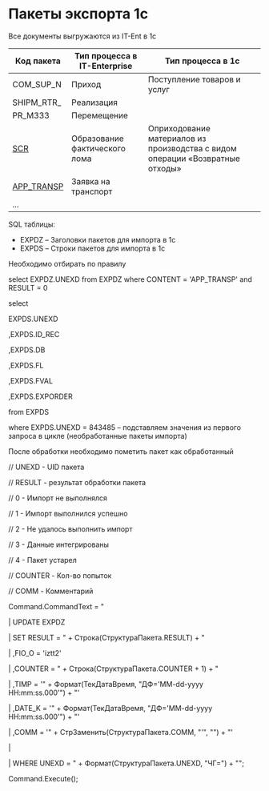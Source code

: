 # Пакеты экспорта 1с

Все документы выгружаются из IT-Ent в 1с

| Код пакета                    | Тип процесса в IT-Enterprise  | Тип процесса в 1с                                                             |
| ----------------------------- | ----------------------------- | ----------------------------------------------------------------------------- |
| COM\_SUP\_N                   | Приход                        | Поступление товаров и услуг                                                   |
| SHIPM\_RTR\_                  | Реализация                    |                                                                               |
| PR\_M333                      | Перемещение                   |                                                                               |
| [SCR](scr.md)                 | Образование фактического лома | Оприходование материалов из производства с видом операции «Возвратные отходы» |
| [APP\_TRANSP](app\_transp.md) | Заявка на транспорт           |                                                                               |
| ...                           |                               |                                                                               |

SQL таблицы:

* EXPDZ – Заголовки пакетов для импорта в 1с
* EXPDS – Строки пакетов для импорта в 1с

&#x20;

Необходимо отбирать по правилу

select EXPDZ.UNEXD from EXPDZ where CONTENT = 'APP\_TRANSP' and RESULT = 0

select

&#x20;              EXPDS.UNEXD

&#x20;              ,EXPDS.ID\_REC

&#x20;              ,EXPDS.DB

&#x20;              ,EXPDS.FL

&#x20;              ,EXPDS.FVAL

&#x20;              ,EXPDS.EXPORDER

from EXPDS

where EXPDS.UNEXD = 843485 – подставляем значения из первого запроса в цикле (необработанные пакеты импорта)

&#x20;

После обработки необходимо пометить пакет как обработанный

// UNEXD - UID пакета

&#x20;              // RESULT - результат обработки пакета

&#x20;                             // 0 - Импорт не выполнялся

&#x20;                             // 1 - Импорт выполнился успешно

&#x20;                             // 2 - Не удалось выполнить импорт

&#x20;                             // 3 - Данные интегрированы

&#x20;                             // 4 - Пакет устарел

&#x20;              // COUNTER - Кол-во попыток

&#x20;              // COMM - Комментарий                       &#x20;

&#x20;

&#x20;              Command.CommandText = "

&#x20;              \| UPDATE EXPDZ

&#x20;              \|             SET RESULT = " + Строка(СтруктураПакета.RESULT) + "

&#x20;              \|                           ,FIO\_O = 'iztt2'

&#x20;              \|                           ,COUNTER = " + Строка(СтруктураПакета.COUNTER + 1) + "

&#x20;              \|                           ,TIMP = '" + Формат(ТекДатаВремя, "ДФ='MM-dd-yyyy HH:mm:ss.000'") + "'

&#x20;              \|                           ,DATE\_K = '" + Формат(ТекДатаВремя, "ДФ='MM-dd-yyyy HH:mm:ss.000'") + "'

&#x20;              \|                            ,COMM = '" + СтрЗаменить(СтруктураПакета.COMM, "'", "") + "'

&#x20;              \|                   &#x20;

&#x20;              \| WHERE UNEXD = " + Формат(СтруктураПакета.UNEXD, "ЧГ=") + "";

&#x20;            &#x20;

&#x20;              Command.Execute();
